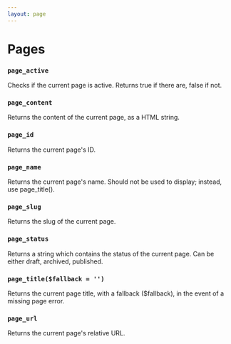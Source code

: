 ```yaml
---
layout: page
---
```


# Pages

### `page_active`

Checks if the current page is active. Returns true if there are, false if not.

### `page_content`

Returns the content of the current page, as a HTML string.

### `page_id`

Returns the current page's ID.

### `page_name`

Returns the current page\'s name. Should not be used to display; instead, use page_title().

### `page_slug`

Returns the slug of the current page.

### `page_status`

Returns a string which contains the status of the current page. Can be either draft, archived, published.

### `page_title($fallback = '')`

Returns the current page title, with a fallback ($fallback), in the event of a missing page error.

### `page_url`

Returns the current page\'s relative URL.
